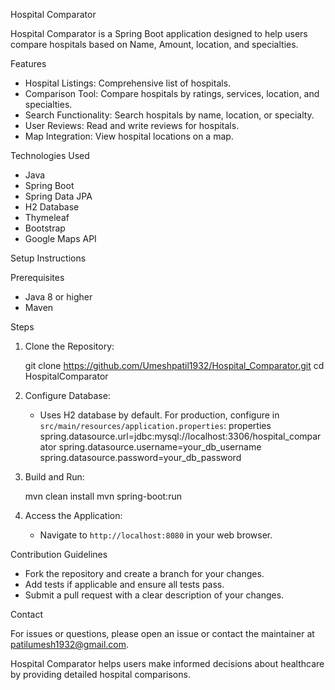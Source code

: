  Hospital Comparator

  Hospital Comparator is a Spring Boot application designed to help users compare hospitals based on Name, Amount, location, and specialties.
  
 Features

- Hospital Listings: Comprehensive list of hospitals.
- Comparison Tool: Compare hospitals by ratings, services, location, and specialties.
- Search Functionality: Search hospitals by name, location, or specialty.
- User Reviews: Read and write reviews for hospitals.
- Map Integration: View hospital locations on a map.

 Technologies Used

- Java
- Spring Boot
- Spring Data JPA
- H2 Database
- Thymeleaf
- Bootstrap
- Google Maps API

 Setup Instructions

 Prerequisites

- Java 8 or higher
- Maven

 Steps

1. Clone the Repository:
 
   git clone https://github.com/Umeshpatil1932/Hospital_Comparator.git
   cd HospitalComparator
   

2. Configure Database:
   - Uses H2 database by default. For production, configure in `src/main/resources/application.properties`:
     properties
     spring.datasource.url=jdbc:mysql://localhost:3306/hospital_comparator
     spring.datasource.username=your_db_username
     spring.datasource.password=your_db_password
     

3. Build and Run:

   mvn clean install
   mvn spring-boot:run
   

4. Access the Application:
   - Navigate to `http://localhost:8080` in your web browser.

 Contribution Guidelines

- Fork the repository and create a branch for your changes.
- Add tests if applicable and ensure all tests pass.
- Submit a pull request with a clear description of your changes.


 Contact

For issues or questions, please open an issue or contact the maintainer at patilumesh1932@gmail.com.

Hospital Comparator helps users make informed decisions about healthcare by providing detailed hospital comparisons.

